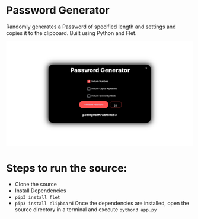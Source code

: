 # Password Generator

Randomly generates a Password of specified length and settings and copies it to the clipboard.
Built using Python and Flet.

![Password Generator](https://github.com/KS-the-visionary/password-generator/blob/main/pic.png)

# Steps to run the source:
- Clone the source
- Install Dependencies
- `pip3 install flet`
- `pip3 install clipboard`
Once the dependencies are installed, open the source directory in a terminal and execute
`python3 app.py`
